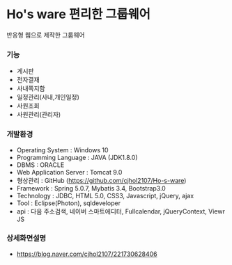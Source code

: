 # Ho's ware 편리한 그룹웨어


반응형 웹으로 제작한 그룹웨어


### 기능
- 게시판
- 전자결재
- 사내쪽지함
- 일정관리(사내,개인일정)
- 사원조회
- 사원관리(관리자)


### 개발환경
- Operating System : Windows 10
- Programming Language : JAVA (JDK1.8.0)
- DBMS : ORACLE
- Web Application Server : Tomcat 9.0
- 형상관리 : GitHub (https://github.com/cjhol2107/Ho-s-ware)
- Framework : Spring 5.0.7, Mybatis 3.4, Bootstrap3.0
- Technology : JDBC, HTML 5.0, CSS3, Javascript, jQuery, ajax
- Tool : Eclipse(Photon), sqldeveloper
- api : 다음 주소검색, 네이버 스마트에디터, Fullcalendar, jQueryContext, Viewr JS


### 상세화면설명
- https://blog.naver.com/cjhol2107/221730628406